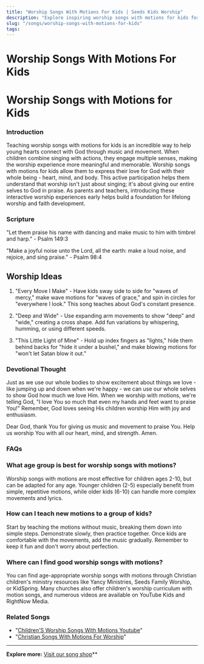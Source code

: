 ```yaml
---
title: "Worship Songs With Motions For Kids | Seeds Kids Worship"
description: "Explore inspiring worship songs with motions for kids for children's worship and faith development. Biblical music resources for families and ministry."
slug: "/songs/worship-songs-with-motions-for-kids"
tags:
---
```


# Worship Songs With Motions For Kids

# Worship Songs with Motions for Kids
### Introduction
Teaching worship songs with motions for kids is an incredible way to help young hearts connect with God through music and movement. When children combine singing with actions, they engage multiple senses, making the worship experience more meaningful and memorable. Worship songs with motions for kids allow them to express their love for God with their whole being - heart, mind, and body. This active participation helps them understand that worship isn't just about singing; it's about giving our entire selves to God in praise. As parents and teachers, introducing these interactive worship experiences early helps build a foundation for lifelong worship and faith development.

### Scripture
"Let them praise his name with dancing and make music to him with timbrel and harp." - Psalm 149:3

"Make a joyful noise unto the Lord, all the earth: make a loud noise, and rejoice, and sing praise." - Psalm 98:4

## Worship Ideas
1. "Every Move I Make" - Have kids sway side to side for "waves of mercy," make wave motions for "waves of grace," and spin in circles for "everywhere I look." This song teaches about God's constant presence.

2. "Deep and Wide" - Use expanding arm movements to show "deep" and "wide," creating a cross shape. Add fun variations by whispering, humming, or using different speeds.

3. "This Little Light of Mine" - Hold up index fingers as "lights," hide them behind backs for "hide it under a bushel," and make blowing motions for "won't let Satan blow it out."

### Devotional Thought
Just as we use our whole bodies to show excitement about things we love - like jumping up and down when we're happy - we can use our whole selves to show God how much we love Him. When we worship with motions, we're telling God, "I love You so much that even my hands and feet want to praise You!" Remember, God loves seeing His children worship Him with joy and enthusiasm.

Dear God, thank You for giving us music and movement to praise You. Help us worship You with all our heart, mind, and strength. Amen.

### FAQs

### What age group is best for worship songs with motions?
Worship songs with motions are most effective for children ages 2-10, but can be adapted for any age. Younger children (2-5) especially benefit from simple, repetitive motions, while older kids (6-10) can handle more complex movements and lyrics.

### How can I teach new motions to a group of kids?
Start by teaching the motions without music, breaking them down into simple steps. Demonstrate slowly, then practice together. Once kids are comfortable with the movements, add the music gradually. Remember to keep it fun and don't worry about perfection.

### Where can I find good worship songs with motions?
You can find age-appropriate worship songs with motions through Christian children's ministry resources like Yancy Ministries, Seeds Family Worship, or KidSpring. Many churches also offer children's worship curriculum with motion songs, and numerous videos are available on YouTube Kids and RightNow Media.

### Related Songs

- "[Children'S Worship Songs With Motions Youtube](/songs/children-s-worship-songs-with-motions-youtube/)"
- "[Christian Songs With Motions For Worship](/songs/christian-songs-with-motions-for-worship/)"

---

**Explore more:** [Visit our song shop](https://seedskidsworship.com/shop)**

<!-- Schema Markup -->
<script type="application/ld+json">
{
  "@context": "https://schema.org",
  "@type": "MusicRecording",
  "name": "Worship Songs With Motions For Kids",
  "byArtist": {
    "@type": "MusicGroup",
    "name": "Seeds Kids Worship"
  },
  "isFamilyFriendly": true,
  "url": "https://seedskidsworship.com/songs/worship-songs-with-motions-for-kids/"
}
</script>